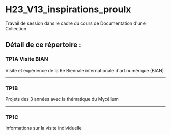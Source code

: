 # H23_V13_inspirations_proulx
Travail de session dans le cadre du cours de Documentation d'une Collection

## Détail de ce répertoire :

### TP1A Visite BIAN
Visite et expérience de la 6e Biennale internationale d'art numérique (BIAN)

--- 
### TP1B 
Projets des 3 années avec la thématique du Mycélium

---

### TP1C
Informations sur la visite individuelle
